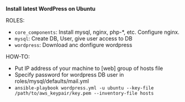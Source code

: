 **Install latest WordPress on Ubuntu**

ROLES:
* `core_components`: Install mysql, nginx, php-*, etc. Configure nginx. 
* `mysql`: Create DB, User, give user access to DB
* `wordpress`: Download anc donfigure wordpress

HOW-TO:
* Put IP address of your machine to [web] group of hosts file
* Specify password for wordpress DB user in roles/mysql/defaults/mail.yml
* `ansible-playbook wordpress.yml -u ubuntu --key-file /path/to/aws_keypair/key.pem --inventory-file hosts`

